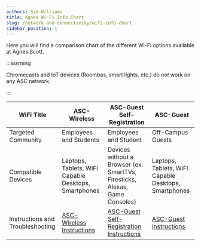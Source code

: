 ```yaml
---
authors: Sye Williams
title: Agnes Wi-Fi Info Chart
slug: /network-and-connectivity/wifi-info-chart
sidebar_position: 1
---
```


Here you will find a comparison chart of the different Wi-Fi options available at Agnes Scott. 

:::warning

Chromecasts and IoT devices (Roombas, smart lights, etc.) do *not* work on any ASC network. 

:::

| WiFi Title                       | ASC-Wireless                                                                                              | ASC-Guest Self-Registration                                                                                                             | ASC-Guest                                                                                           |
| -------------------------------- | --------------------------------------------------------------------------------------------------------- | --------------------------------------------------------------------------------------------------------------------------------------- | --------------------------------------------------------------------------------------------------- |
| Targeted Community               | Employees and Students                                                                                    | Employees and Student                                                                                                                   | Off-Campus Guests                                                                                   |
| Compatible Devices               | Laptops, Tablets, WiFi Capable Desktops, Smartphones                                                      | Devices without a Browser (ex: SmartTVs, Firesticks, Alexas, Game Consoles)                                                             | Laptops, Tablets, WiFi Capable Desktops, Smartphones                                                |
| Instructions and Troubleshooting | [ASC-Wireless Instructions](https://asc-testsite2.netlify.app/docs/network-and-connectivity/asc-wireless) | [ASC-Guest Self-Registration Instructions](https://asc-testsite2.netlify.app/docs/network-and-connectivity/asc-guest-self-registration) | [ASC-Guest Instructions](https://asc-testsite2.netlify.app/docs/network-and-connectivity/asc-guest) |
